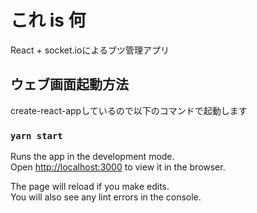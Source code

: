 # これ is 何

React + socket.ioによるブツ管理アプリ

## ウェブ画面起動方法

create-react-appしているので以下のコマンドで起動します

### `yarn start`

Runs the app in the development mode.\
Open [http://localhost:3000](http://localhost:3000) to view it in the browser.

The page will reload if you make edits.\
You will also see any lint errors in the console.
